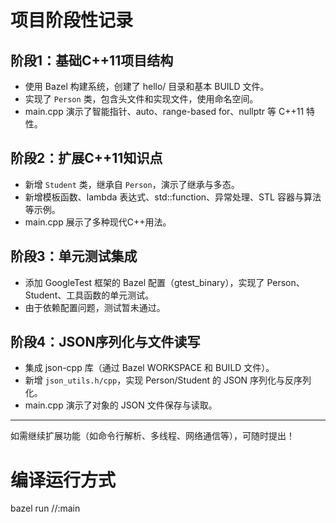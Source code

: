 # 项目阶段性记录

## 阶段1：基础C++11项目结构
- 使用 Bazel 构建系统，创建了 hello/ 目录和基本 BUILD 文件。
- 实现了 `Person` 类，包含头文件和实现文件，使用命名空间。
- main.cpp 演示了智能指针、auto、range-based for、nullptr 等 C++11 特性。

## 阶段2：扩展C++11知识点
- 新增 `Student` 类，继承自 `Person`，演示了继承与多态。
- 新增模板函数、lambda 表达式、std::function、异常处理、STL 容器与算法等示例。
- main.cpp 展示了多种现代C++用法。

## 阶段3：单元测试集成
- 添加 GoogleTest 框架的 Bazel 配置（gtest_binary），实现了 Person、Student、工具函数的单元测试。
- 由于依赖配置问题，测试暂未通过。

## 阶段4：JSON序列化与文件读写
- 集成 json-cpp 库（通过 Bazel WORKSPACE 和 BUILD 文件）。
- 新增 `json_utils.h/cpp`，实现 Person/Student 的 JSON 序列化与反序列化。
- main.cpp 演示了对象的 JSON 文件保存与读取。

---

如需继续扩展功能（如命令行解析、多线程、网络通信等），可随时提出！

# 编译运行方式

bazel run //:main 